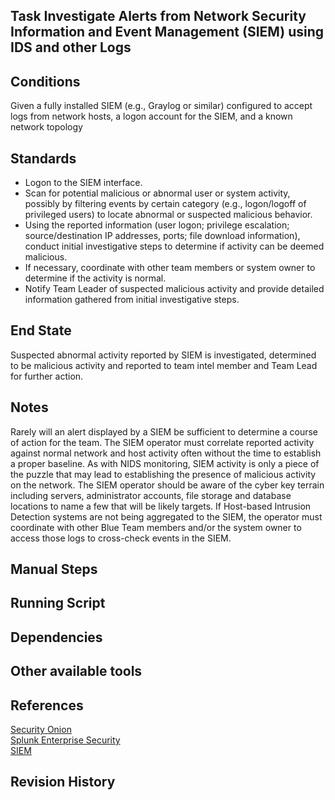 ## Task Investigate Alerts from Network Security Information and Event Management (SIEM) using IDS and other Logs  


## Conditions  
Given a fully installed SIEM (e.g., Graylog or similar) configured to accept logs from network hosts, a logon account for the SIEM, and a known network topology  


## Standards  
* Logon to the SIEM interface.  
* Scan for potential malicious or abnormal user or system activity, possibly by filtering events by certain category (e.g., logon/logoff of privileged users) to locate abnormal or suspected malicious behavior.  
* Using the reported information (user logon; privilege escalation; source/destination IP addresses, ports; file download information), conduct initial investigative steps to determine if activity can be deemed malicious.  
* If necessary, coordinate with other team members or system owner to determine if the activity is normal.  
* Notify Team Leader of suspected malicious activity and provide detailed information gathered from initial investigative steps.  


## End State  
Suspected abnormal activity reported by SIEM is investigated, determined to be malicious activity and reported to team intel member and Team Lead for further action.  


## Notes  
Rarely will an alert displayed by a SIEM be sufficient to determine a course of action for the team. The SIEM operator must correlate reported activity against normal network and host activity often without the time to establish a proper baseline. As with NIDS monitoring, SIEM activity is only a piece of the puzzle that may lead to establishing the presence of malicious activity on the network. The SIEM operator should be aware of the cyber key terrain including servers, administrator accounts, file storage and database locations to name a few that will be likely targets. If Host-based Intrusion Detection systems are not being aggregated to the SIEM, the operator must coordinate with other Blue Team members and/or the system owner to access those logs to cross-check events in the SIEM.  


## Manual Steps  


## Running Script  


## Dependencies  


## Other available tools  


## References  
[Security Onion](https://securityonion.net/)  
[Splunk Enterprise Security](https://www.splunk.com/en_us/products/premium-solutions/splunk-enterprise-security.html)  
[SIEM](http://www.tomsitpro.com/articles/siem-solutions-guide,2-864.html)  


## Revision History  
